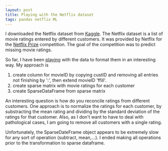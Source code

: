 ```yaml
---
layout: post
title: Playing with the Netflix dataset
tags: pandas netflix ML
---
```


I downloaded the Netflix dataset from
[Kaggle](https://www.kaggle.com/netflix-inc/netflix-prize-data). The Netflix
dataset is a list of movie ratings entered by different customers. It was
provided by Netflix for the [Netflix
Prize](https://en.wikipedia.org/wiki/Netflix_Prize) competition.
The goal of the competition was to predict missing movie ratings.

So far, I have been
[playing](https://github.com/bcrestel/ML/datasets/netflix/read_netflix.py) with
the data to format them in an interesting way. My approach is
1. create column for movieID by copying custID and removing all entries not
finishing by ':', then extend movieID 'ffill'.
2. create sparse matrix with movie ratings for each customer
3. create SparseDataFrame from sparse matrix

An interesting question is how do you reconcile ratings from different
customers. One approach is to normalize the ratings for each customer, by
substracting the mean rating and dividing by the standard deviation of the
ratings for that customer.
Also, as I don't want to have to deal with pathological cases, I am going to
remove all customers with a single rating.

Unfortunately, the SparseDateFrame object appears to be extremely slow for any
sort of operation (subtract, mean,...). I ended making all operations prior to
the transformation to sparse dataframe.
